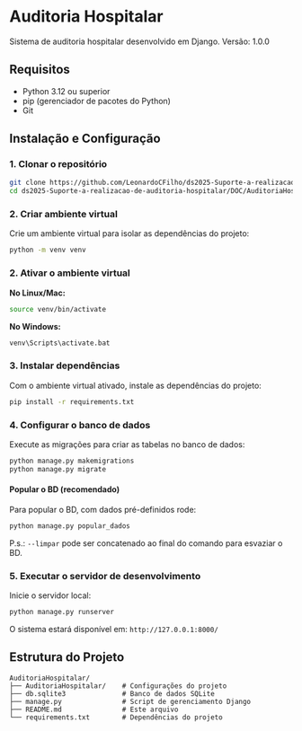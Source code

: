 # Auditoria Hospitalar

Sistema de auditoria hospitalar desenvolvido em Django.
Versão: 1.0.0

## Requisitos

- Python 3.12 ou superior
- pip (gerenciador de pacotes do Python)
- Git

## Instalação e Configuração

### 1. Clonar o repositório

```bash
git clone https://github.com/LeonardoCFilho/ds2025-Suporte-a-realizacao-de-auditoria-hospitalar.git
cd ds2025-Suporte-a-realizacao-de-auditoria-hospitalar/DOC/AuditoriaHospitalar
```

### 2. Criar ambiente virtual

Crie um ambiente virtual para isolar as dependências do projeto:

```bash
python -m venv venv
```

### 2. Ativar o ambiente virtual

**No Linux/Mac:**

```bash
source venv/bin/activate
```

**No Windows:**

```bash
venv\Scripts\activate.bat
```

### 3. Instalar dependências

Com o ambiente virtual ativado, instale as dependências do projeto:

```bash
pip install -r requirements.txt
```

### 4. Configurar o banco de dados

Execute as migrações para criar as tabelas no banco de dados:

```bash
python manage.py makemigrations
python manage.py migrate
```

#### Popular o BD (recomendado)

Para popular o BD, com dados pré-definidos rode:

```bash
python manage.py popular_dados 
```

P.s.: `--limpar` pode ser concatenado ao final do comando para esvaziar o BD.

### 5. Executar o servidor de desenvolvimento

Inicie o servidor local:

```bash
python manage.py runserver
```

O sistema estará disponível em: `http://127.0.0.1:8000/`

## Estrutura do Projeto

```
AuditoriaHospitalar/
├── AuditoriaHospitalar/    # Configurações do projeto
├── db.sqlite3              # Banco de dados SQLite
├── manage.py               # Script de gerenciamento Django
├── README.md               # Este arquivo
└── requirements.txt        # Dependências do projeto
```
